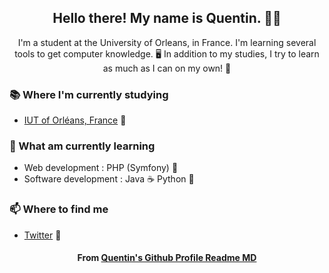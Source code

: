 <h2 align="center">Hello there! My name is Quentin. 👋😄</h2>
<p align="center">I'm a student at the University of Orleans, in France. I'm learning several tools to get computer knowledge. 🖥 In addition to my studies, I try to learn as much as I can on my own! 🙂 </p>


### 📚 Where I'm currently studying
- [IUT of Orléans, France](https://www.univ-orleans.fr/fr/iut-orleans) 🏫


### 📖 What am currently learning
- Web development : PHP (Symfony) 🐘
- Software development : Java ☕ Python 🐍

### 📫 Where to find me
- [Twitter](https://twitter.com/saylux_) 🐤

<h4 align="center">From <a href="https://github.com/DSquentin/DSQuentin"> Quentin's Github Profile Readme MD</a></h4>
